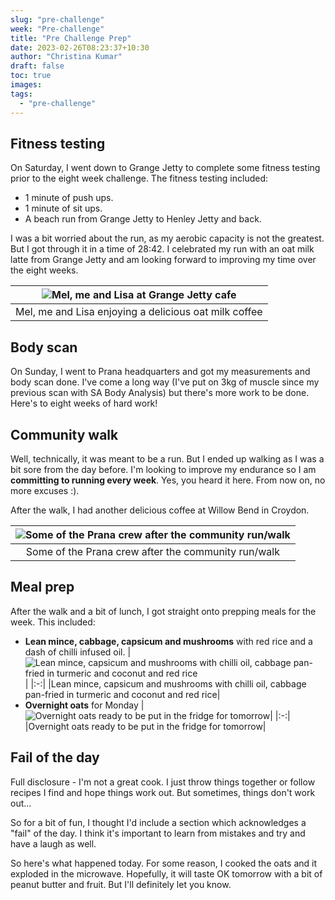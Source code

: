 ```yaml
---
slug: "pre-challenge"
week: "Pre-challenge"
title: "Pre Challenge Prep"
date: 2023-02-26T08:23:37+10:30
author: "Christina Kumar"
draft: false
toc: true
images:
tags:
  - "pre-challenge"
---
```


## Fitness testing
On Saturday, I went down to Grange Jetty to complete some fitness testing prior to the eight week challenge. The fitness testing included:
- 1 minute of push ups.
- 1 minute of sit ups.
- A beach run from Grange Jetty to Henley Jetty and back.

I was a bit worried about the run, as my aerobic capacity is not the greatest. But I got through it in a time of 28:42. 
I celebrated my run with an oat milk latte from Grange Jetty and am looking forward to improving my time over the eight weeks.

|![Mel, me and Lisa at Grange Jetty cafe](/images/pre-challenge/grange-jetty-testing-coffee.jpg)|
|:-:|
|Mel, me and Lisa enjoying a delicious oat milk coffee|

## Body scan

On Sunday, I went to Prana headquarters and got my measurements and body scan done. I've come a long way (I've put on 3kg of muscle since my previous scan with SA Body Analysis) but there's more work to be done. Here's to eight weeks of hard work!

## Community walk

Well, technically, it was meant to be a run. But I ended up walking as I was a bit sore from the day before. I'm looking to improve my endurance so I am **committing to running every week**. Yes, you heard it here. From now on, no more excuses :).

After the walk, I had another delicious coffee at Willow Bend in Croydon. 

|![Some of the Prana crew after the community run/walk](/images/pre-challenge/community-run-pre-challenge.jpg)|
|:-:|
|Some of the Prana crew after the community run/walk|

## Meal prep

After the walk and a bit of lunch, I got straight onto prepping meals for the week.  This included:

- **Lean mince, cabbage, capsicum and mushrooms** with red rice and a dash of chilli infused oil.
|![Lean mince, capsicum and mushrooms with chilli oil, cabbage pan-fried in turmeric and coconut and red rice](/images/pre-challenge/lunch.jpg)|
|:-:|
|Lean mince, capsicum and mushrooms with chilli oil, cabbage pan-fried in turmeric and coconut and red rice|
- **Overnight oats** for Monday
|![Overnight oats ready to be put in the fridge for tomorrow](/images/pre-challenge/breakfast-prep.jpg)|
|:-:|
|Overnight oats ready to be put in the fridge for tomorrow|

## Fail of the day

Full disclosure - I'm not a great cook. I just throw things together or follow recipes I find and hope things work out. But sometimes, things don't work out...

So for a bit of fun, I thought I'd include a section which acknowledges a "fail" of the day. I think it's important to learn from mistakes and try and have a laugh as well. 

So here's what happened today. For some reason, I cooked the oats and it exploded in the microwave. Hopefully, it will taste OK tomorrow with a bit of peanut butter and fruit. But I'll definitely let you know. 

